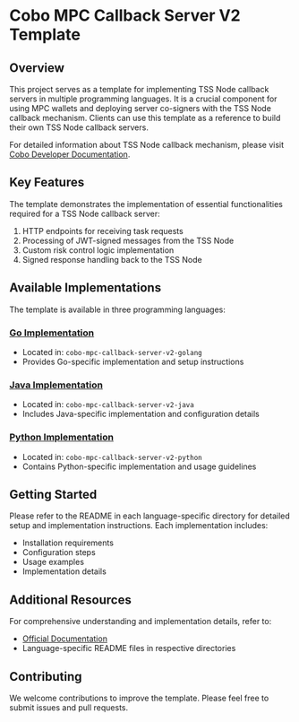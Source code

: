 # Cobo MPC Callback Server V2 Template

## Overview

This project serves as a template for implementing TSS Node callback servers in multiple programming languages.
It is a crucial component for using MPC wallets and deploying server co-signers with the TSS Node callback mechanism.
Clients can use this template as a reference to build their own TSS Node callback servers.

For detailed information about TSS Node callback mechanism, please visit  [Cobo Developer Documentation](https://www.cobo.com/developers/v2/guides/mpc-wallets/server-co-signer/callback-server-overview).

## Key Features

The template demonstrates the implementation of essential functionalities required for a TSS Node callback server:

1. HTTP endpoints for receiving task requests
2. Processing of JWT-signed messages from the TSS Node
3. Custom risk control logic implementation
4. Signed response handling back to the TSS Node

## Available Implementations

The template is available in three programming languages:

### [Go Implementation](./cobo-mpc-callback-server-v2-golang/README.md)
- Located in: `cobo-mpc-callback-server-v2-golang`
- Provides Go-specific implementation and setup instructions

### [Java Implementation](./cobo-mpc-callback-server-v2-java/README.md)
- Located in: `cobo-mpc-callback-server-v2-java`
- Includes Java-specific implementation and configuration details

### [Python Implementation](./cobo-mpc-callback-server-v2-python/README.md)
- Located in: `cobo-mpc-callback-server-v2-python`
- Contains Python-specific implementation and usage guidelines

## Getting Started

Please refer to the README in each language-specific directory for detailed setup and implementation instructions. Each implementation includes:

- Installation requirements
- Configuration steps
- Usage examples
- Implementation details

## Additional Resources

For comprehensive understanding and implementation details, refer to:
- [Official Documentation](https://www.cobo.com/developers/v2/guides/mpc-wallets/server-co-signer/callback-server-overview)
- Language-specific README files in respective directories

## Contributing

We welcome contributions to improve the template. Please feel free to submit issues and pull requests.
